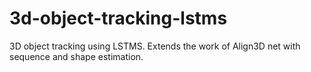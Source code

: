 # 3d-object-tracking-lstms
3D object tracking using LSTMS. Extends the work of Align3D net with sequence and shape estimation.
